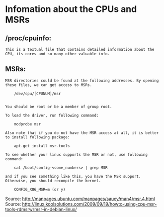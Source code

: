 
Infomation about the CPUs and MSRs
==================================


/proc/cpuinfo:
--------------

	This is a textual file that contains detailed information about the CPU, its cores and so many other valuable info.



MSRs:
-----

	MSR directories could be found at the following addresses. By opening these files, we can get access to MSRs. 

		/dev/cpu/[CPUNUM]/msr

	
	You should be root or be a member of group root.

	To load the driver, run following command:

		modprobe msr

	Also note that if you do not have the MSR access at all, it is better to install following package:

		apt-get install msr-tools

	To see whether your linux supports the MSR or not, use following command:

		cat /boot/config-<some_numbers> | grep MSR

	and if you see something like this, you have the MSR support. Otherwise, you should recompile the kernel.
	
		CONFIG_X86_MSR=m (or y)






Source: http://manpages.ubuntu.com/manpages/saucy/man4/msr.4.html
Source: http://linux.koolsolutions.com/2009/09/19/howto-using-cpu-msr-tools-rdmsrwrmsr-in-debian-linux/
